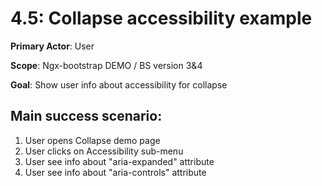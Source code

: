 4.5: Collapse accessibility example
===================================
**Primary Actor**: User

**Scope**: Ngx-bootstrap DEMO / BS version 3&4

**Goal**: Show user info about accessibility for collapse

Main success scenario:
----------------------
1. User opens Collapse demo page
2. User clicks on Accessibility sub-menu
3. User see info about "aria-expanded" attribute
4. User see info about "aria-controls" attribute
